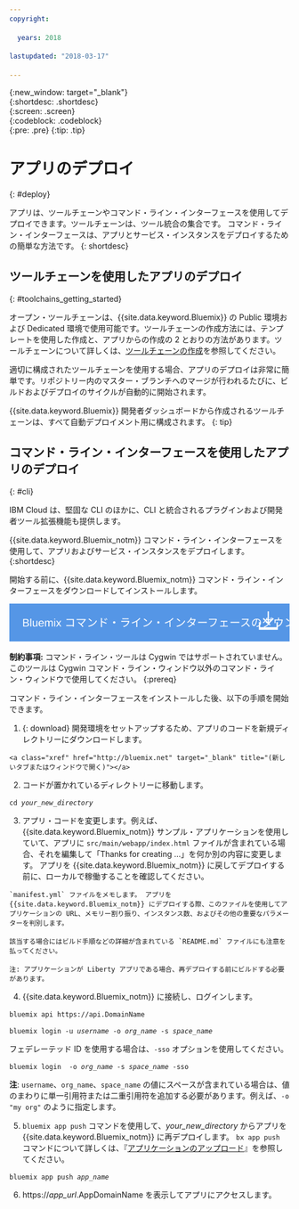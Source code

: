 ```yaml
---
copyright:

  years: 2018

lastupdated: "2018-03-17"

---
```


{:new_window: target="_blank"}  
{:shortdesc: .shortdesc}  
{:screen: .screen}  
{:codeblock: .codeblock}  
{:pre: .pre}
{:tip: .tip}

# アプリのデプロイ
{: #deploy}

アプリは、ツールチェーンやコマンド・ライン・インターフェースを使用してデプロイできます。ツールチェーンは、ツール統合の集合です。 コマンド・ライン・インターフェースは、アプリとサービス・インスタンスをデプロイするための簡単な方法です。
{: shortdesc}

## ツールチェーンを使用したアプリのデプロイ
{: #toolchains_getting_started}

オープン・ツールチェーンは、{{site.data.keyword.Bluemix}} の Public 環境および Dedicated 環境で使用可能です。ツールチェーンの作成方法には、テンプレートを使用した作成と、アプリからの作成の 2 とおりの方法があります。ツールチェーンについて詳しくは、[ツールチェーンの作成](../services/ContinuousDelivery/toolchains_working.html#toolchains_getting_started)を参照してください。

適切に構成されたツールチェーンを使用する場合、アプリのデプロイは非常に簡単です。リポジトリー内のマスター・ブランチへのマージが行われるたびに、ビルドおよびデプロイのサイクルが自動的に開始されます。

{{site.data.keyword.Bluemix}} 開発者ダッシュボードから作成されるツールチェーンは、すべて自動デプロイメント用に構成されます。
{: tip}

## コマンド・ライン・インターフェースを使用したアプリのデプロイ
{: #cli}

IBM Cloud は、堅固な CLI のほかに、CLI と統合されるプラグインおよび開発者ツール拡張機能も提供します。

{{site.data.keyword.Bluemix_notm}} コマンド・ライン・インターフェースを使用して、アプリおよびサービス・インスタンスをデプロイします。
{:shortdesc}

開始する前に、{{site.data.keyword.Bluemix_notm}} コマンド・ライン・インターフェースをダウンロードしてインストールします。

<p>
<a class="xref" href="https://clis.ng.bluemix.net" target="_blank" title="(新規タブまたはウィンドウで開きます)"><img class="image" src="images/btn_bx_commandline.svg" alt="Bluemix コマンド・ライン・インターフェースのダウンロード" /> </a>
</p>

**制約事項:** コマンド・ライン・ツールは Cygwin ではサポートされていません。 このツールは Cygwin コマンド・ライン・ウィンドウ以外のコマンド・ライン・ウィンドウで使用してください。
{:prereq}

コマンド・ライン・インターフェースをインストールした後、以下の手順を開始できます。

  1. {: download} 開発環境をセットアップするため、アプリのコードを新規ディレクトリーにダウンロードします。

    <a class="xref" href="http://bluemix.net" target="_blank" title="(新しいタブまたはウィンドウで開く)"></a>

  2. コードが置かれているディレクトリーに移動します。

  <pre class="pre"><code class="hljs">cd <var class="keyword varname">your_new_directory</var></code></pre>

  3.  アプリ・コードを変更します。例えば、{{site.data.keyword.Bluemix_notm}} サンプル・アプリケーションを使用していて、アプリに `src/main/webapp/index.html` ファイルが含まれている場合、それを編集して「Thanks for creating ...」を何か別の内容に変更します。 アプリを {{site.data.keyword.Bluemix_notm}} に戻してデプロイする前に、ローカルで稼働することを確認してください。

    `manifest.yml` ファイルをメモします。 アプリを {{site.data.keyword.Bluemix_notm}} にデプロイする際、このファイルを使用してアプリケーションの URL、メモリー割り振り、インスタンス数、およびその他の重要なパラメーターを判別します。

    該当する場合にはビルド手順などの詳細が含まれている `README.md` ファイルにも注意を払ってください。

    注: アプリケーションが Liberty アプリである場合、再デプロイする前にビルドする必要があります。

  4. {{site.data.keyword.Bluemix_notm}} に接続し、ログインします。

  <pre class="pre"><code class="hljs">bluemix api https://api.<span class="keyword" data-hd-keyref="DomainName">DomainName</span></code></pre>

  <pre class="pre"><code class="hljs">bluemix login -u <var class="keyword varname" data-hd-keyref="user_ID">username</var> -o <var class="keyword varname" data-hd-keyref="org_name">org_name</var> -s <var class="keyword varname" data-hd-keyref="space_name">space_name</var></code></pre>

  フェデレーテッド ID を使用する場合は、`-sso` オプションを使用してください。

  <pre class="pre"><code class="hljs">bluemix login  -o <var class="keyword varname" data-hd-keyref="org_name">org_name</var> -s <var class="keyword varname" data-hd-keyref="space_name">space_name</var> -sso</code></pre>

  **注**: `username`、`org_name`、`space_name` の値にスペースが含まれている場合は、値のまわりに単一引用符または二重引用符を追加する必要があります。例えば、`-o "my org"` のように指定します。

  5. `bluemix app push` コマンドを使用して、<var class="keyword varname">your_new_directory</var> からアプリを {{site.data.keyword.Bluemix_notm}} に再デプロイします。 `bx app push` コマンドについて詳しくは、『[アプリケーションのアップロード](/docs/starters/upload_app.html)』を参照してください。

  <pre class="pre"><code class="hljs">bluemix app push <var class="keyword varname" data-hd-keyref="app_name">app_name</var></code></pre>

  6. https://<var class="keyword varname" data-hd-keyref="app_url">app_url</var>.<span class="keyword" data-hd-keyref="APPDomain">AppDomainName</span> を表示してアプリにアクセスします。
